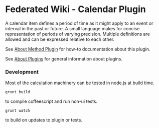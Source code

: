 # Federated Wiki - Calendar Plugin

A calendar item defines a period of time as it might apply to an event or interval in the past or future. A small language makes for concise representation of periods of varying precision. Multiple definitions are allowed and can be expressed relative to each other.

See [About Method Plugin](http://fed.wiki.org/about-calendar-plugin.html) for how-to documentation about this plugin.

See [About Plugins](http://plugins.fed.wiki.org/about-plugins.html) for general information about plugins.

### Development

Most of the calculation machinery can be tested in node.js at build time.

```
grunt build
```
to compile coffeescript and run non-ui tests.
```
grunt watch
````
to build on updates to plugin or tests.
